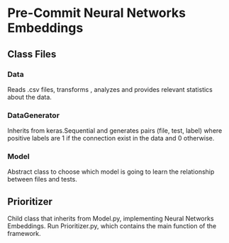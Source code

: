 # Pre-Commit Neural Networks Embeddings

## Class Files 

### Data 

Reads .csv files, transforms , analyzes and provides relevant statistics about the data. 

### DataGenerator

Inherits from keras.Sequential and generates pairs (file, test, label) where positive labels are 1 if the connection exist in the data and 0 otherwise.

### Model 

Abstract class to choose which model is going to learn the relationship between files and tests.

## Prioritizer

Child class that inherits from Model.py, implementing Neural Networks Embeddings. Run Prioritizer.py, which contains the main function of the framework.
